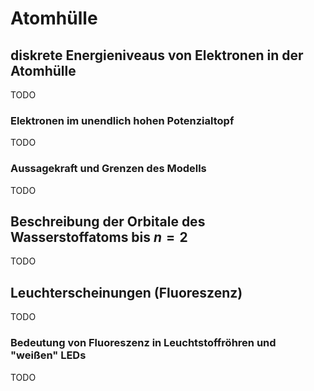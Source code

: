 # Atomhülle

## diskrete Energieniveaus von Elektronen in der Atomhülle

TODO

### Elektronen im unendlich hohen Potenzialtopf

TODO

### Aussagekraft und Grenzen des Modells

TODO

## Beschreibung der Orbitale des Wasserstoffatoms bis $n = 2$

TODO

## Leuchterscheinungen (Fluoreszenz)

TODO

### Bedeutung von Fluoreszenz in Leuchtstoffröhren und "weißen" LEDs

TODO
